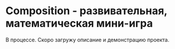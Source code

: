 # Composition - развивательная, математическая мини-игра
В процессе. Скоро загружу описание и демонстрацию проекта.
